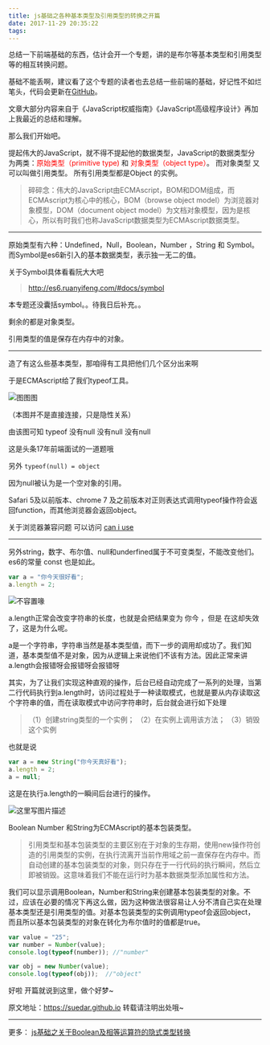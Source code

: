 ```yaml
---
title: js基础之各种基本类型及引用类型的转换之开篇
date: 2017-11-29 20:35:22
tags:
---
```


  总结一下前端基础的东西，估计会开一个专题，讲的是布尔等基本类型和引用类型等的相互转换问题。
  
  基础不能丢啊，建议看了这个专题的读者也去总结一些前端的基础，好记性不如烂笔头，代码会更新在[GitHub](https://github.com/suedar/js-)。

 文章大部分内容来自于《JavaScript权威指南》《JavaScript高级程序设计》再加上我最近的总结和理解。

那么我们开始吧。

  提起伟大的JavaScript，就不得不提起他的数据类型，JavaScript的数据类型分为两类：<font color='red'>原始类型（primitive type)</font> 和 <font color='red'>对象类型（object type）</font>。
  而对象类型 又可以叫做引用类型。
所有引用类型都是Object 的实例。

> 碎碎念：伟大的JavaScript由ECMAscript，BOM和DOM组成，而ECMAscript为核心中的核心，BOM（browse object model）为浏览器对象模型，DOM（document object model）为文档对象模型，因为是核心，所以有时我们也称JavaScript数据类型为ECMAscript数据类型。


----------
原始类型有六种：Undefined，Null，Boolean，Number ，String 和 Symbol。
而Symbol是es6新引入的基本数据类型，表示独一无二的值。

关于Symbol具体看看阮大大吧

> http://es6.ruanyifeng.com/#docs/symbol

本专题还没囊括symbol。。待我日后补充。。

剩余的都是对象类型。

引用类型的值是保存在内存中的对象。


----------
造了有这么些基本类型，那咱得有工具把他们几个区分出来啊

于是ECMAscript给了我们typeof工具。


![图图图](http://img.blog.csdn.net/20171129223541311?watermark/2/text/aHR0cDovL2Jsb2cuY3Nkbi5uZXQvc3VlZGFyMQ==/font/5a6L5L2T/fontsize/400/fill/I0JBQkFCMA==/dissolve/70/gravity/SouthEast)

（本图并不是直接连接，只是隐性关系）

由该图可知 typeof 没有null 没有null 没有null

这是头条17年前端面试的一道题哦

另外    `typeof(null) = object`

因为null被认为是一个空对象的引用。

Safari 5及以前版本、chrome 7 及之前版本对正则表达式调用typeof操作符会返回function，而其他浏览器会返回object。

关于浏览器兼容问题 可以访问 [can i  use](https://caniuse.com/)


----------

另外string，数字、布尔值、null和underfined属于不可变类型，不能改变他们。
es6的常量 const 也是如此。

``` js
var a = "你今天很好看";
a.length = 2;
```
![不容置喙](http://img.blog.csdn.net/20171129225519184?watermark/2/text/aHR0cDovL2Jsb2cuY3Nkbi5uZXQvc3VlZGFyMQ==/font/5a6L5L2T/fontsize/400/fill/I0JBQkFCMA==/dissolve/70/gravity/SouthEast)

a.length正常会改变字符串的长度，也就是会把结果变为 你今 ，但是 在这却失效了，这是为什么呢。

a是一个字符串，字符串当然是基本类型值，而下一步的调用却成功了。我们知道，基本类型值不是对象，因为从逻辑上来说他们不该有方法。因此正常来讲a.length会报错呀会报错呀会报错呀

其实，为了让我们实现这种直观的操作，后台已经自动完成了一系列的处理，当第二行代码执行到a.length时，访问过程处于一种读取模式，也就是要从内存读取这个字符串的值，而在读取模式中访问字符串时，后台就会进行如下处理

> （1）创建string类型的一个实例； 
> （2）在实例上调用该方法； 
> （3）销毁这个实例

也就是说

``` js
var a = new String("你今天真好看");
a.length = 2;
a = null;
```

这是在执行a.length的一瞬间后台进行的操作。


![这里写图片描述](http://img.blog.csdn.net/20171129231649391?watermark/2/text/aHR0cDovL2Jsb2cuY3Nkbi5uZXQvc3VlZGFyMQ==/font/5a6L5L2T/fontsize/400/fill/I0JBQkFCMA==/dissolve/70/gravity/SouthEast)

 Boolean Number 和String为ECMAscript的基本包装类型。

> 引用类型和基本包装类型的主要区别在于对象的生存期，使用new操作符创造的引用类型的实例，在执行流离开当前作用域之前一直保存在内存中。而自动创建的基本包装类型的对象，则只存在于一行代码的执行瞬间，然后立即被销毁。这意味着我们不能在运行时为基本数据类型添加属性和方法。

我们可以显示调用Boolean，Number和String来创建基本包装类型的对象。不过，应该在必要的情况下再这么做，因为这种做法很容易让人分不清自己实在处理基本类型还是引用类型的值。对基本包装类型的实例调用typeof会返回object，而且所以基本包装类型的对象在转化为布尔值时的值都是true。

``` js
var value = "25";
var number = Number(value); 
console.log(typeof(number)); //"number"

var obj = new Number(value);
console.log(typeof(obj));  //"object"
```

好啦 开篇就说到这里，做个好梦~

原文地址：https://suedar.github.io
转载请注明出处哦~


----------
更多：
[js基础之关于Boolean及相等运算符的隐式类型转换](http://blog.csdn.net/suedar1/article/details/78685806)